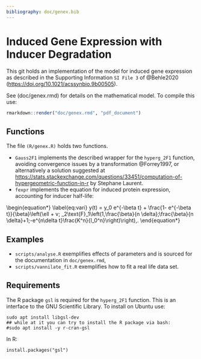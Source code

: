 ```yaml
---
bibliography: doc/genex.bib
---
```


<!-- pandoc README.md --filter pandoc-citeproc -o README.pdf -->

# Induced Gene Expression with Inducer Degradation

This git holds an implementation of the model for induced gene
expression as described in the Supporting Information `SI File 3` of
@Behle2020 (https://doi.org/10.1021/acssynbio.9b00505).

See (doc/genex.rmd) for details on the mathematical model. 
To compile this use:

``` R
rmarkdown::render("doc/genex.rmd", "pdf_document")
```

## Functions

The file `(R/genex.R)` holds two functions.

* `Gauss2F1` implements the described wrapper for the `hyperg_2F1`
function, avoiding convergence issues by a transformation @Forrey1997,
or alternatively a solution suggested at
https://stats.stackexchange.com/questions/33451/computation-of-hypergeometric-function-in-r
by Stephane Laurent.
* `fexpr` implements the equation for induced protein expression, accounting
for inducer half-life:

\begin{equation*}
\label{eq:vari}
y(t) = y_0 e^{-\beta t} + \frac{1- e^{-\beta t}}{\beta}\left(\ell + v\; _2\text{F}_1\left(1,\frac{\beta}{n \delta};\frac{\beta}{n \delta}+1;-e^{n\delta t}\frac{K^n}{I_0^n}\right)\right)\,.
\end{equation*}

## Examples

* `scripts/analyse.R` exemplifies effects of parameters and is sourced
for the documentation in `doc/genex.rmd`,
* `scripts/vannilate_fit.R` exemplifies how to fit a real life
data set.


## Requirements

The R package `gsl` is required for the `hyperg_2F1` function.
This is an interface to the GNU Scientific Library. To install
on Ubuntu use:

```{bash}
sudo apt install libgsl-dev
## while at it you can try to install the R package via bash:
#sudo apt install -y r-cran-gsl
```

In R:

```{R}
install.packages("gsl")
```
## 
